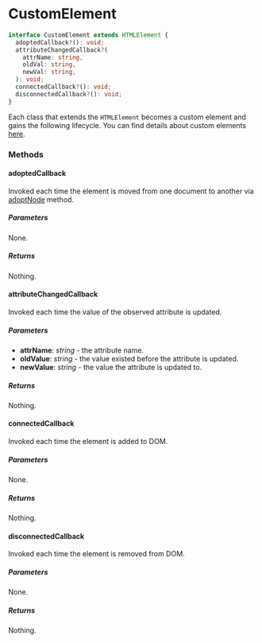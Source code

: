 # CustomElement

```typescript
interface CustomElement extends HTMLElement {
  adoptedCallback?(): void;
  attributeChangedCallback?(
    attrName: string,
    oldVal: string,
    newVal: string,
  ): void;
  connectedCallback?(): void;
  disconnectedCallback?(): void;
}
```

Each class that extends the `HTMLElement` becomes a custom element and gains the
following lifecycle. You can find details about custom elements [here](https://developers.google.com/web/fundamentals/web-components/customelements).

### Methods

#### adoptedCallback

Invoked each time the element is moved from one document to another via
[adoptNode](https://developer.mozilla.org/en-US/docs/Web/API/Document/adoptNode)
method.

##### Parameters

None.

##### Returns

Nothing.

#### attributeChangedCallback

Invoked each time the value of the observed attribute is updated.

##### Parameters

- **attrName**: _string_ - the attribute name.
- **oldValue**: _string_ - the value existed before the attribute is updated.
- **newValue**: _string_ - the value the attribute is updated to.

##### Returns

Nothing.

#### connectedCallback

Invoked each time the element is added to DOM.

##### Parameters

None.

##### Returns

Nothing.

#### disconnectedCallback

Invoked each time the element is removed from DOM.

##### Parameters

None.

##### Returns

Nothing.
